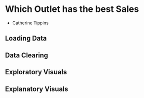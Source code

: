 # Which Outlet has the best Sales
- Catherine Tippins
## Loading Data

## Data Clearing

## Exploratory Visuals

## Explanatory Visuals 
